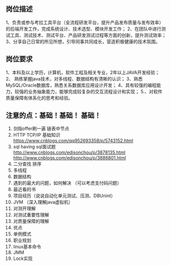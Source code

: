 

## 岗位描述

1、负责或参与考拉工具平台（全流程研发平台，提升产品发布质量与发布效率）的后端开发工作，完成系统设计、技术选型、模块开发工作；
2、在团队中进行测试工具、测试技术、测试平台、产品研发测试过程等方面的创新，提升测试效率；
3、分享自己日常的所见所想，引导同事共同成长，营造积极健康的技术氛围。

## 岗位要求

1、本科及以上学历，计算机，软件工程及相关专业，2年以上JAVA开发经验；
2、 熟练掌握java技术，对多线程、数据结构有清晰的认识；
3、熟悉MySQL/Oracle数据库，熟悉关系数据库应用设计开发；
4、具有较强的编程能力，较强的业务抽象能力，能够完成较复杂的交互流程设计和实现；
5.、对软件质量保障有体系化的思考和经验。



## 注意的点：基础！基础！ 基础！

1. 剑指offer刷一遍  链表中节点
2. HTTP TCP/IP 基础知识   https://www.cnblogs.com/qq952693358/p/5743152.html
3. sql  having  sql面试题  http://www.cnblogs.com/edisonchou/p/3878135.html  http://www.cnblogs.com/edisonchou/p/3886801.html
4. 二分查找 排序
5. 多线程
6. 数据结构
7. 遇到的最大的问题，如何解决 （可以考虑支付码问题）
8. 最近看的书
9. 项目经历（说说自动化单元测试、压测、DBUnint）
10. JVM （深入理解java虚拟机）
11. 对测开理解
12. 对测试重要性理解
13. 对质量保障的理解
14. 优点
15. 单例模式
16. 职业规划
17. linux基本命令
18. JMM
19. Lock实现

